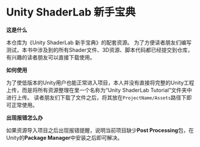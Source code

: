 # Unity ShaderLab 新手宝典

**这是什么**

本仓库为《Unity ShaderLab 新手宝典》的配套资源。
为了方便读者朋友们编写测试，本书中涉及到的所有Shader文件、3D资源、脚本代码都已经提交到仓库，有兴趣的读者朋友可以直接下载使用。

**如何使用**

为了使低版本的Unity用户也能正常进入项目，本人并没有直接将完整的Unity工程上传，而是将所有资源整理在里一个名称为“Unity ShaderLab Tutorial”文件夹中进行上传。
读者朋友们下载了文件之后，将其放在`ProjectName/Assets`路径下即可正常使用。

**出现报错怎么办**

如果资源导入项目之后出现报错提醒，说明当前项目缺少**Post Processing**包，在Unity的**Package Manager**中安装之后即可解决。
